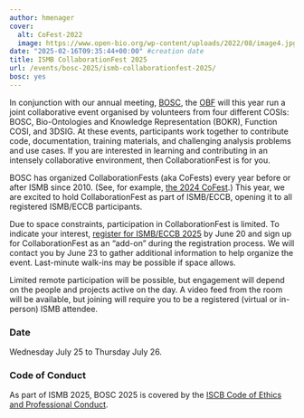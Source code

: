 ```yaml
---
author: hmenager
cover:
  alt: CoFest-2022
  image: https://www.open-bio.org/wp-content/uploads/2022/08/image4.jpg
date: "2025-02-16T09:35:44+00:00" #creation date
title: ISMB CollaborationFest 2025
url: /events/bosc-2025/ismb-collaborationfest-2025/
bosc: yes
---
```


In conjunction with our annual meeting, [BOSC](/events/bosc-2025/), the [OBF](/) will this year run a joint collaborative event organised by volunteers from four different COSIs: BOSC, Bio-Ontologies and Knowledge Representation (BOKR), Function COSI, and 3DSIG. At these events, participants work together to contribute code, documentation, training materials, and challenging analysis problems and use cases. If you are interested in learning and contributing in an intensely collaborative environment, then CollaborationFest is for you.

BOSC has organized CollaborationFests (aka CoFests) every year before or after ISMB since 2010. (See, for example, [the 2024 CoFest](https://www.open-bio.org/events/bosc-2024/obf-bosc-collaborationfest-2024/).) This year, we are excited to hold CollaborationFest as part of ISMB/ECCB, opening it to all registered ISMB/ECCB participants.

Due to space constraints, participation in CollaborationFest is limited. To indicate your interest, [register for ISMB/ECCB 2025](https://www.iscb.org/ismbeccb2025/register) by June 20 and sign up for CollaborationFest as an “add-on” during the registration process. We will contact you by June 23 to gather additional information to help organize the event. Last-minute walk-ins may be possible if space allows.

Limited remote participation will be possible, but engagement will depend on the people and projects active on the day. A video feed from the room will be available, but joining will require you to be a registered (virtual or in-person) ISMB attendee.

### Date

Wednesday July 25 to Thursday July 26.

### Code of Conduct



As part of ISMB 2025, BOSC 2025 is covered by the [ISCB Code of Ethics and Professional Conduct](https://www.iscb.org/iscb-policy-statements/iscb-code-of-ethics-and-professional-conduct).
